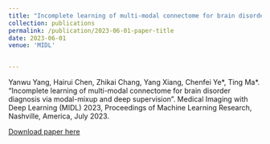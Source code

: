 ```yaml
---
title: "Incomplete learning of multi-modal connectome for brain disorder diagnosis via modal-mixup and deep supervision"
collection: publications
permalink: /publication/2023-06-01-paper-title
date: 2023-06-01
venue: 'MIDL'


---
```

Yanwu Yang, Hairui Chen, Zhikai Chang, Yang Xiang, Chenfei Ye*, Ting Ma*. “Incomplete learning of multi-modal connectome for brain disorder diagnosis via modal-mixup and deep supervision”. Medical Imaging with Deep Learning (MIDL) 2023, Proceedings of Machine Learning Research, Nashville, America, July 2023.

[Download paper here](http://nit-hit.github.io/files/82_incomplete_learning_of_multi_m.pdf)
